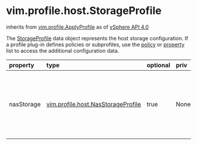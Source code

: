 vim.profile.host.StorageProfile
===============================
inherits from [vim.profile.ApplyProfile](docs/vim.profile.ApplyProfile.md)
as of [vSphere API 4.0](vim.version.md#vim.version.version5)


The <a href="vim.profile.host.StorageProfile.md">StorageProfile</a> data object represents the host storage configuration.  If a profile plug-in defines policies or subprofiles, use the  <a href="vim.profile.ApplyProfile.md#policy">policy</a> or <a href="vim.profile.ApplyProfile.md#property">property</a>  list to access the additional configuration data.

| property | type | optional | priv | desc |
|:---------|:-----|:---------|:-----|:-----|
| nasStorage | [vim.profile.host.NasStorageProfile](vim.profile.host.NasStorageProfile.md "vim.profile.host.NasStorageProfile") | true | None | List of NAS storage subprofiles. Use the <a href="vim.profile.host.NasStorageProfile.md#key">key</a> property  to access a subprofile in the list. |


